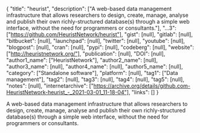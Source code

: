 {
  "title": "heurist",
  "description": ["A web-based data management infrastructure that allows researchers to design, create, manage, analyse and publish their own richly-structured database(s) through a simple web interface, without the need for programmers or consultants."],
  "...3": ["https://github.com/HeuristNetwork/heurist"],
  "gist": [null],
  "gitlab": [null],
  "bitbucket": [null],
  "launchpad": [null],
  "twitter": [null],
  "youtube": [null],
  "blogpost": [null],
  "cran": [null],
  "pypi": [null],
  "codeberg": [null],
  "website": ["http://heuristnetwork.org/"],
  "publication": [null],
  "DOI": [null],
  "author1_name": ["HeuristNetwork"],
  "author2_name": [null],
  "author3_name": [null],
  "author4_name": [null],
  "author5_name": [null],
  "category": ["Standalone software"],
  "platform": [null],
  "tag1": ["Data management"],
  "tag2": [null],
  "tag3": [null],
  "tag4": [null],
  "tag5": [null],
  "notes": [null],
  "internetarchive": ["https://archive.org/details/github.com-HeuristNetwork-heurist_-_2021-03-01_11-18-04"],
  "links": []
}

<!-- Generated by csv2md.R – do not edit by hand -->

A web-based data management infrastructure that allows researchers to design, create, manage, analyse and publish their own richly-structured database(s) through a simple web interface, without the need for programmers or consultants.